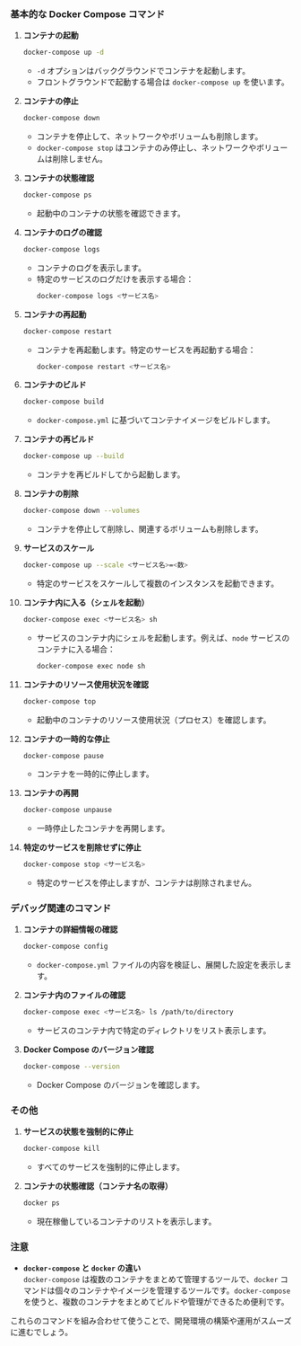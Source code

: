 ### 基本的な Docker Compose コマンド

1. **コンテナの起動**

   ```bash
   docker-compose up -d
   ```

   - `-d` オプションはバックグラウンドでコンテナを起動します。
   - フロントグラウンドで起動する場合は `docker-compose up` を使います。

2. **コンテナの停止**

   ```bash
   docker-compose down
   ```

   - コンテナを停止して、ネットワークやボリュームも削除します。
   - `docker-compose stop` はコンテナのみ停止し、ネットワークやボリュームは削除しません。

3. **コンテナの状態確認**

   ```bash
   docker-compose ps
   ```

   - 起動中のコンテナの状態を確認できます。

4. **コンテナのログの確認**

   ```bash
   docker-compose logs
   ```

   - コンテナのログを表示します。
   - 特定のサービスのログだけを表示する場合：
     ```bash
     docker-compose logs <サービス名>
     ```

5. **コンテナの再起動**

   ```bash
   docker-compose restart
   ```

   - コンテナを再起動します。特定のサービスを再起動する場合：
     ```bash
     docker-compose restart <サービス名>
     ```

6. **コンテナのビルド**

   ```bash
   docker-compose build
   ```

   - `docker-compose.yml` に基づいてコンテナイメージをビルドします。

7. **コンテナの再ビルド**

   ```bash
   docker-compose up --build
   ```

   - コンテナを再ビルドしてから起動します。

8. **コンテナの削除**

   ```bash
   docker-compose down --volumes
   ```

   - コンテナを停止して削除し、関連するボリュームも削除します。

9. **サービスのスケール**

   ```bash
   docker-compose up --scale <サービス名>=<数>
   ```

   - 特定のサービスをスケールして複数のインスタンスを起動できます。

10. **コンテナ内に入る（シェルを起動）**

    ```bash
    docker-compose exec <サービス名> sh
    ```

    - サービスのコンテナ内にシェルを起動します。例えば、`node` サービスのコンテナに入る場合：
      ```bash
      docker-compose exec node sh
      ```

11. **コンテナのリソース使用状況を確認**

    ```bash
    docker-compose top
    ```

    - 起動中のコンテナのリソース使用状況（プロセス）を確認します。

12. **コンテナの一時的な停止**

    ```bash
    docker-compose pause
    ```

    - コンテナを一時的に停止します。

13. **コンテナの再開**

    ```bash
    docker-compose unpause
    ```

    - 一時停止したコンテナを再開します。

14. **特定のサービスを削除せずに停止**
    ```bash
    docker-compose stop <サービス名>
    ```
    - 特定のサービスを停止しますが、コンテナは削除されません。

### デバッグ関連のコマンド

1. **コンテナの詳細情報の確認**

   ```bash
   docker-compose config
   ```

   - `docker-compose.yml` ファイルの内容を検証し、展開した設定を表示します。

2. **コンテナ内のファイルの確認**

   ```bash
   docker-compose exec <サービス名> ls /path/to/directory
   ```

   - サービスのコンテナ内で特定のディレクトリをリスト表示します。

3. **Docker Compose のバージョン確認**
   ```bash
   docker-compose --version
   ```
   - Docker Compose のバージョンを確認します。

### その他

1. **サービスの状態を強制的に停止**

   ```bash
   docker-compose kill
   ```

   - すべてのサービスを強制的に停止します。

2. **コンテナの状態確認（コンテナ名の取得）**
   ```bash
   docker ps
   ```
   - 現在稼働しているコンテナのリストを表示します。

### 注意

- **`docker-compose` と `docker` の違い**  
  `docker-compose` は複数のコンテナをまとめて管理するツールで、`docker` コマンドは個々のコンテナやイメージを管理するツールです。`docker-compose` を使うと、複数のコンテナをまとめてビルドや管理ができるため便利です。

これらのコマンドを組み合わせて使うことで、開発環境の構築や運用がスムーズに進むでしょう。
